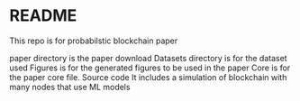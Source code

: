 # README #

This repo is for probabilstic blockchain paper 

paper directory is the paper download
Datasets directory is for the dataset used
Figures is for the generated figures to be used in the paper 
Core is for the paper core file. Source code It includes a simulation of blockchain with many nodes that use ML models

